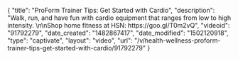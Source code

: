 {
    "title": "ProForm Trainer Tips: Get Started with Cardio",
    "description": "Walk, run, and have fun with cardio equipment that ranges from low to high intensity. \n\nShop home fitness at HSN: https:\/\/goo.gl\/T0m2vQ",
    "videoid": "91792279",
    "date_created": "1482867417",
    "date_modified": "1502120918",
    "type": "captivate",
    "layout": "video",
    "url": "\/v\/health-wellness-proform-trainer-tips-get-started-with-cardio\/91792279"
}